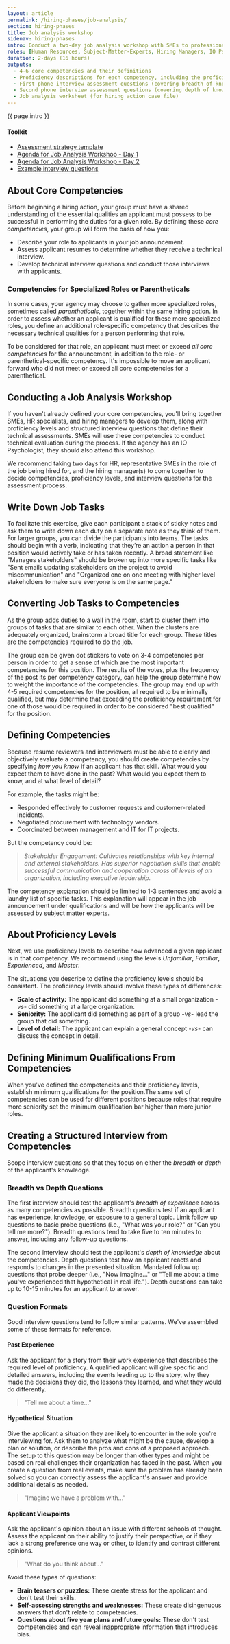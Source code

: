 ```yaml
---
layout: article
permalink: /hiring-phases/job-analysis/
section: hiring-phases
title: Job analysis workshop
sidenav: hiring-phases
intro: Conduct a two-day job analysis workshop with SMEs to professionally develop your assessments. During the workshop, you’ll help SMEs identify and define the required competencies and proficiency levels for the position, as well as write two sets of structured interview questions that can assess the required proficiency levels. SMEs will use these competencies, proficiency levels, and related questions during interview assessments to determine whether applicants meet the technical qualifications for the job before applicants are considered qualified and eligible for veterans’ preference. You’ll also be able to develop an accurate job description with the information from the job analysis workshop.
roles: [Human Resources, Subject-Matter-Experts, Hiring Managers, IO Psychologist]
duration: 2-days (16 hours)
outputs:
  - 4-6 core competencies and their definitions
  - Proficiency descriptions for each competency, including the proficiency required for the hiring action
  - First phone interview assessment questions (covering breadth of knowledge) and good sample responses
  - Second phone interview assessment questions (covering depth of knowledge) and good sample responses
  - Job analysis worksheet (for hiring action case file)
---
```


<p class="usa-intro">
  {{ page.intro }}
</p>

<div class="chp-toolkit">
  <h4 class="chp-toolkit__title">Toolkit</h4>
  <ul class="chp-toolkit__list">
    <li class="chp-toolkit__item">
      <a href="{{ site.baseurl }}/templates/assessment-strategy/" class="chp-toolkit__link">
        Assessment strategy template
      </a>
    </li>
    <li class="chp-toolkit__item">
      <a href="{{ site.baseurl }}/meetings/job-analysis/day-1/" class="chp-toolkit__link">
        Agenda for Job Analysis Workshop - Day 1
      </a>
    </li>
    <li class="chp-toolkit__item">
      <a href="{{ site.baseurl }}/meetings/job-analysis/day-2/" class="chp-toolkit__link">
        Agenda for Job Analysis Workshop - Day 2
      </a>
    </li>
    <li class="chp-toolkit__item">
      <a href="{{ site.baseurl }}/hiring-phases/job-analysis/example-interview-question/" class="chp-toolkit__link">
        Example interview questions
      </a>
    </li>
  </ul>
</div>

## About Core Competencies

Before beginning a hiring action, your group must have a shared understanding of the essential qualities an applicant must possess to be successful in performing the duties for a given role. By defining these *core competencies*, your group will form the basis of how you:

- Describe your role to applicants in your job announcement.
- Assess applicant resumes to determine whether they receive a technical interview.
- Develop technical interview questions and conduct those interviews with applicants.

### Competencies for Specialized Roles or Parentheticals

In some cases, your agency may choose to gather more specialized roles, sometimes called *parentheticals*, together within the same hiring action. In order to assess whether an applicant is qualified for these more specialized roles, you define an additional role-specific competency that describes the necessary technical qualities for a person performing that role.

To be considered for that role, an applicant must meet or exceed *all core competencies* for the announcement, in addition to the role- or parenthetical-specific competency. It's impossible to move an applicant forward who did not meet or exceed all core competencies for a parenthetical.

## Conducting a Job Analysis Workshop

If you haven't already defined your core competencies, you'll bring together SMEs, HR specialists, and hiring managers to develop them, along with proficiency levels and structured interview questions that define their technical assessments. SMEs will use these competencies to conduct technical evaluation during the process. If the agency has an IO Psychologist, they should also attend this workshop.

We recommend taking two days for HR, representative SMEs in the role of the job being hired for, and the hiring manager(s) to come together to decide competencies, proficiency levels, and interview questions for the assessment process.

## Write Down Job Tasks

To facilitate this exercise, give each participant a stack of sticky notes and ask them to write down each duty on a separate note as they think of them. For larger groups, you can divide the participants into teams. The tasks should begin with a verb, indicating that they’re an action a person in that position would actively take or has taken recently. A broad statement like "Manages stakeholders" should be broken up into more specific tasks like "Sent emails updating stakeholders on the project to avoid miscommunication" and "Organized one on one meeting with higher level stakeholders to make sure everyone is on the same page."

## Converting Job Tasks to Competencies

As the group adds duties to a wall in the room, start to cluster them into groups of tasks that are similar to each other. When the clusters are adequately organized, brainstorm a broad title for each group. These titles are the competencies required to do the job.

The group can be given dot stickers to vote on 3-4 competencies per person in order to get a sense of which are the most important competencies for this position. The results of the votes, plus the frequency of the post its per competency category, can help the group determine how to weight the importance of the competencies. The group may end up with 4-5 required competencies for the position, all required to be minimally qualified, but may determine that exceeding the proficiency requirement for one of those would be required in order to be considered "best qualified" for the position.

## Defining Competencies

Because resume reviewers and interviewers must be able to clearly and objectively evaluate a competency, you should create competencies by specifying _how you know_ if an applicant has that skill. What would you expect them to have done in the past? What would you expect them to know, and at what level of detail?

For example, the tasks might be:

- Responded effectively to customer requests and customer-related incidents.
- Negotiated procurement with technology vendors.
- Coordinated between management and IT for IT projects.

But the competency could be:

> *Stakeholder Engagement: Cultivates relationships with key internal and external stakeholders. Has superior negotiation skills that enable successful communication and cooperation across all levels of an organization, including executive leadership.*

The competency explanation should be limited to 1-3 sentences and avoid a laundry list of specific tasks. This explanation will appear in the job announcement under qualifications and will be how the applicants will be assessed by subject matter experts.

## About Proficiency Levels

Next, we use proficiency levels to describe how advanced a given applicant is in that competency. We recommend using the levels _Unfamiliar_, _Familiar_, _Experienced_, and _Master_.

The situations you describe to define the proficiency levels should be consistent. The proficiency levels should involve these types of differences:

* **Scale of activity:** The applicant did something at a small organization _-vs-_ did something at a large organization.
* **Seniority:** The applicant did something as part of a group _-vs-_ lead the group that did something.
* **Level of detail:** The applicant can explain a general concept _-vs-_ can discuss the concept in detail.

## Defining Minimum Qualifications From Competencies

When you've defined the competencies and their proficiency levels, establish minimum qualifications for the position.The same set of competencies can be used for different positions because roles that require more seniority set the minimum qualification bar higher than more junior roles.

## Creating a Structured Interview from Competencies

Scope interview questions so that they focus on either the _breadth_ or _depth_ of the applicant's knowledge.

### Breadth vs Depth Questions

The first interview should test the applicant's _breadth of experience_ across as many competencies as possible. Breadth questions test if an applicant has experience, knowledge, or exposure to a general topic. Limit follow up questions to basic probe questions (i.e., "What was your role?" or "Can you tell me more?"). Breadth questions tend to take five to ten minutes to answer, including any follow-up questions.

The second interview should test the applicant's _depth of knowledge_ about the competencies. Depth questions test how an applicant reacts and responds to changes in the presented situation. Mandated follow up questions that probe deeper (i.e., "Now imagine..." or "Tell me about a time you've experienced that hypothetical in real life."). Depth questions can take up to 10-15 minutes for an applicant to answer.

### Question Formats

Good interview questions tend to follow similar patterns. We've assembled some of these formats for reference.

#### Past Experience

Ask the applicant for a story from their work experience that describes the required level of proficiency. A qualified applicant will give specific and detailed answers, including the events leading up to the story, why they made the decisions they did, the lessons they learned, and what they would do differently.

> "Tell me about a time..."

#### Hypothetical Situation

Give the applicant a situation they are likely to encounter in the role you're interviewing for. Ask them to analyze what might be the cause, develop a plan or solution, or describe the pros and cons of a proposed approach. The setup to this question may be longer than other types and might be based on real challenges their organization has faced in the past. When you create a question from real events, make sure the problem has already been solved so you can correctly assess the applicant's answer and provide additional details as needed.

> "Imagine we have a problem with..."

#### Applicant Viewpoints

Ask the applicant's opinion about an issue with different schools of thought. Assess the applicant on their ability to justify their perspective, or if they lack a strong preference one way or other, to identify and contrast different opinions.

> "What do you think about..."

Avoid these types of questions:

- **Brain teasers or puzzles:** These create stress for the applicant and don't test their skills.
- **Self-assessing strengths and weaknesses:** These create disingenuous answers that don't relate to competencies.
- **Questions about five year plans and future goals:** These don't test competencies and can reveal inappropriate information that introduces bias.
